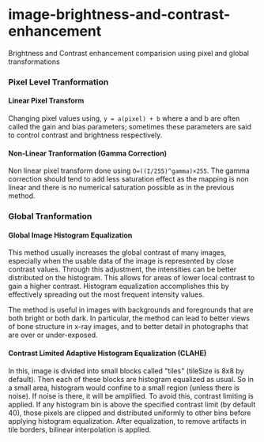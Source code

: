 # image-brightness-and-contrast-enhancement
Brightness and Contrast enhancement comparision using pixel and global transformations

### Pixel Level Tranformation

#### Linear Pixel Transform
Changing pixel values using, ```y = a(pixel) + b``` where a and b are often called the gain and bias parameters; sometimes these parameters are said to control contrast and brightness respectively.

#### Non-Linear Tranformation (Gamma Correction)
Non linear pixel transform done using ```O=((I/255)^gamma)×255```.
The gamma correction should tend to add less saturation effect as the mapping is non linear and there is no numerical saturation possible as in the previous method.



### Global Tranformation

#### Global Image Histogram Equalization
This method usually increases the global contrast of many images, especially when the usable data of the image is represented by close contrast values. Through this adjustment, the intensities can be better distributed on the histogram. This allows for areas of lower local contrast to gain a higher contrast. Histogram equalization accomplishes this by effectively spreading out the most frequent intensity values.

The method is useful in images with backgrounds and foregrounds that are both bright or both dark. In particular, the method can lead to better views of bone structure in x-ray images, and to better detail in photographs that are over or under-exposed. 

#### Contrast Limited Adaptive Histogram Equalization (CLAHE)
In this, image is divided into small blocks called "tiles" (tileSize is 8x8 by default). Then each of these blocks are histogram equalized as usual. So in a small area, histogram would confine to a small region (unless there is noise). If noise is there, it will be amplified. To avoid this, contrast limiting is applied. If any histogram bin is above the specified contrast limit (by default 40), those pixels are clipped and distributed uniformly to other bins before applying histogram equalization. After equalization, to remove artifacts in tile borders, bilinear interpolation is applied.
